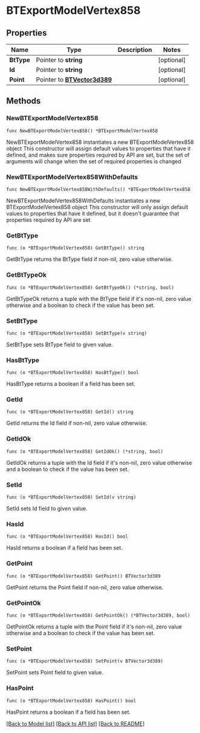 # BTExportModelVertex858

## Properties

Name | Type | Description | Notes
------------ | ------------- | ------------- | -------------
**BtType** | Pointer to **string** |  | [optional] 
**Id** | Pointer to **string** |  | [optional] 
**Point** | Pointer to [**BTVector3d389**](BTVector3d389.md) |  | [optional] 

## Methods

### NewBTExportModelVertex858

`func NewBTExportModelVertex858() *BTExportModelVertex858`

NewBTExportModelVertex858 instantiates a new BTExportModelVertex858 object
This constructor will assign default values to properties that have it defined,
and makes sure properties required by API are set, but the set of arguments
will change when the set of required properties is changed

### NewBTExportModelVertex858WithDefaults

`func NewBTExportModelVertex858WithDefaults() *BTExportModelVertex858`

NewBTExportModelVertex858WithDefaults instantiates a new BTExportModelVertex858 object
This constructor will only assign default values to properties that have it defined,
but it doesn't guarantee that properties required by API are set

### GetBtType

`func (o *BTExportModelVertex858) GetBtType() string`

GetBtType returns the BtType field if non-nil, zero value otherwise.

### GetBtTypeOk

`func (o *BTExportModelVertex858) GetBtTypeOk() (*string, bool)`

GetBtTypeOk returns a tuple with the BtType field if it's non-nil, zero value otherwise
and a boolean to check if the value has been set.

### SetBtType

`func (o *BTExportModelVertex858) SetBtType(v string)`

SetBtType sets BtType field to given value.

### HasBtType

`func (o *BTExportModelVertex858) HasBtType() bool`

HasBtType returns a boolean if a field has been set.

### GetId

`func (o *BTExportModelVertex858) GetId() string`

GetId returns the Id field if non-nil, zero value otherwise.

### GetIdOk

`func (o *BTExportModelVertex858) GetIdOk() (*string, bool)`

GetIdOk returns a tuple with the Id field if it's non-nil, zero value otherwise
and a boolean to check if the value has been set.

### SetId

`func (o *BTExportModelVertex858) SetId(v string)`

SetId sets Id field to given value.

### HasId

`func (o *BTExportModelVertex858) HasId() bool`

HasId returns a boolean if a field has been set.

### GetPoint

`func (o *BTExportModelVertex858) GetPoint() BTVector3d389`

GetPoint returns the Point field if non-nil, zero value otherwise.

### GetPointOk

`func (o *BTExportModelVertex858) GetPointOk() (*BTVector3d389, bool)`

GetPointOk returns a tuple with the Point field if it's non-nil, zero value otherwise
and a boolean to check if the value has been set.

### SetPoint

`func (o *BTExportModelVertex858) SetPoint(v BTVector3d389)`

SetPoint sets Point field to given value.

### HasPoint

`func (o *BTExportModelVertex858) HasPoint() bool`

HasPoint returns a boolean if a field has been set.


[[Back to Model list]](../README.md#documentation-for-models) [[Back to API list]](../README.md#documentation-for-api-endpoints) [[Back to README]](../README.md)


